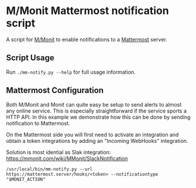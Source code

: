 M/Monit Mattermost notification script
======================================

A script for [M/Monit](https://mmonit.com/) to enable notifications to a [Mattermost](http://www.mattermost.org/) server.

## Script Usage

Run `./mm-notify.py --help` for full usage information.

## Mattermost Configuration

Both M/Monit and Monit can quite easy be setup to send alerts to almost any online service. This is especially straightforward if the service sports a HTTP API. In this example we demonstrate how this can be done by sending notification to Mattermost.

On the Mattermost side you will first need to activate an integration and obtain a token integrations by adding an "Incoming WebHooks" integration. 

Solution is most idential as Slak integration: https://mmonit.com/wiki/MMonit/SlackNotification

```
/usr/local/bin/mm-notify.py --url https://mattermost.server/hooks/<token> --notificationtype "$MONIT_ACTION"
```
